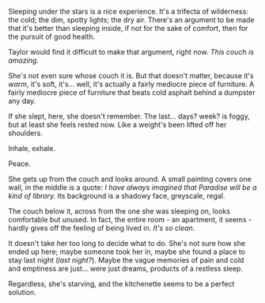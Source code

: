 Sleeping under the stars is a nice experience. It's a trifecta of wilderness: the cold; the dim, spotty lights; the dry air. There's an argument to be made that it's better than sleeping inside, if not for the sake of comfort, then for the pursuit of good health.

Taylor would find it difficult to make that argument, right now. *This couch is amazing*.

She's not even sure whose couch it is. But that doesn't matter, because it's *warm*, it's soft, it's... well, it's actually a fairly mediocre piece of furniture. A fairly mediocre piece of furniture that beats cold asphalt behind a dumpster any day.

If she slept, here, she doesn't remember. The last... days? week? is foggy, but at least she feels rested now. Like a weight's been lifted off her shoulders.

Inhale, exhale.

Peace.

She gets up from the couch and looks around. A small painting covers one wall, in the middle is a quote: *I have always imagined that Paradise will be a kind of library.* Its background is a shadowy face, greyscale, regal. 

The couch below it, across from the one she was sleeping on, looks comfortable but unused. In fact, the entire room - an apartment, it seems - hardly gives off the feeling of being lived in. *It's so clean*.

It doesn't take her too long to decide what to do. She's not sure how she ended up here; maybe someone took her in, maybe she found a place to stay last night (*last night?*). Maybe the vague memories of pain and cold and emptiness are just... were just dreams, products of a restless sleep.

Regardless, she's starving, and the kitchenette seems to be a perfect solution.

